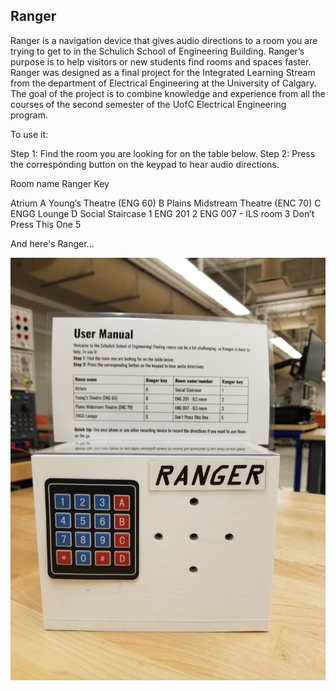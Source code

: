 ## Ranger

Ranger is a navigation device that gives audio directions to a room you are trying to get to in the Schulich School of Engineering Building. Ranger’s purpose is to help visitors or new students find rooms and spaces faster. 
Ranger was designed as a final project for the Integrated Learning Stream from the department of Electrical Engineering at the University of Calgary. The goal of the project is to combine knowledge and experience from all the courses of the second semester of the UofC Electrical Engineering program. 

To use it:

Step 1: Find the room you are looking for on the table below.
Step 2: Press the corresponding button on the keypad to hear audio directions.


Room name                                Ranger Key

Atrium                                   A
Young’s Theatre (ENG 60)                 B
Plains Midstream Theatre (ENC 70)        C
ENGG Lounge                              D
Social Staircase                         1
ENG 201                                  2
ENG 007 - ILS room                       3
Don’t Press This One                     5


And here's Ranger...

![Ranger](/Ranger.jpg)











